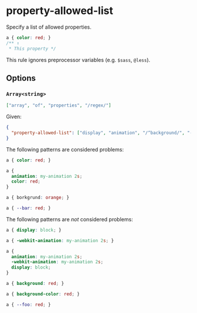 # property-allowed-list

Specify a list of allowed properties.

<!-- prettier-ignore -->
```css
a { color: red; }
/** ↑
 * This property */
```

This rule ignores preprocessor variables (e.g. `$sass`, `@less`).

## Options

### `Array<string>`

```json
["array", "of", "properties", "/regex/"]
```

Given:

```json
{
  "property-allowed-list": ["display", "animation", "/^background/", "--foo"]
}
```

The following patterns are considered problems:

<!-- prettier-ignore -->
```css
a { color: red; }
```

<!-- prettier-ignore -->
```css
a {
  animation: my-animation 2s;
  color: red;
}
```

<!-- prettier-ignore -->
```css
a { borkgrund: orange; }
```

<!-- prettier-ignore -->
```css
a { --bar: red; }
```

The following patterns are _not_ considered problems:

<!-- prettier-ignore -->
```css
a { display: block; }
```

<!-- prettier-ignore -->
```css
a { -webkit-animation: my-animation 2s; }
```

<!-- prettier-ignore -->
```css
a {
  animation: my-animation 2s;
  -webkit-animation: my-animation 2s;
  display: block;
}
```

<!-- prettier-ignore -->
```css
a { background: red; }
```

<!-- prettier-ignore -->
```css
a { background-color: red; }
```

<!-- prettier-ignore -->
```css
a { --foo: red; }
```
